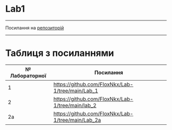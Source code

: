 # Lab1
---

Посилання на [репозиторій](https://github.com/FloxNkx/Lab-1)

---
# Таблиця з посиланнями
|№ Лабораторної|Посилання|
|---|---|
|  1  | https://github.com/FloxNkx/Lab-1/tree/main/Lab_1 |
|  2 | https://github.com/FloxNkx/Lab-1/tree/main/lab_2 |
|  2a | https://github.com/FloxNkx/Lab-1/tree/main/Lab_2a |